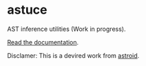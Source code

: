 # astuce

AST inference utilities (Work in progress).

[Read the documentation](https://tristanlatr.github.io/astuce).

Disclamer: This is a devired work from [astroid](https://github.com/PyCQA/astroid).
